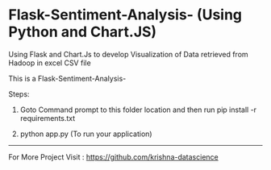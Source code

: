 # Flask-Sentiment-Analysis- (Using Python and Chart.JS)
Using Flask  and Chart.Js to develop Visualization of Data retrieved from Hadoop in excel CSV file


This is a Flask-Sentiment-Analysis-

Steps:

1. Goto Command prompt to this folder location and then run
	pip install -r requirements.txt

2. python app.py (To run your application)

-------------------------------------------------------------------------------------------------------------------------------------------
For More Project Visit : https://github.com/krishna-datascience
